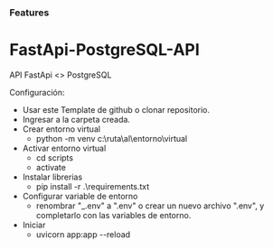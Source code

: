 ### Features

# FastApi-PostgreSQL-API

API FastApi &lt;> PostgreSQL

Configuración:
+ Usar este Template de github o clonar repositorio.
+ Ingresar a la carpeta creada.
+ Crear entorno virtual
    + python -m venv c:\ruta\al\entorno\virtual
+ Activar entorno virtual
    + cd scripts
    + activate 
+ Instalar librerias
    + pip install -r .\requirements.txt
+ Configurar variable de entorno
    + renombrar "\_.env" a ".env" o crear un nuevo archivo ".env", y completarlo con las variables de entorno.
+ Iniciar
    + uvicorn app:app --reload
